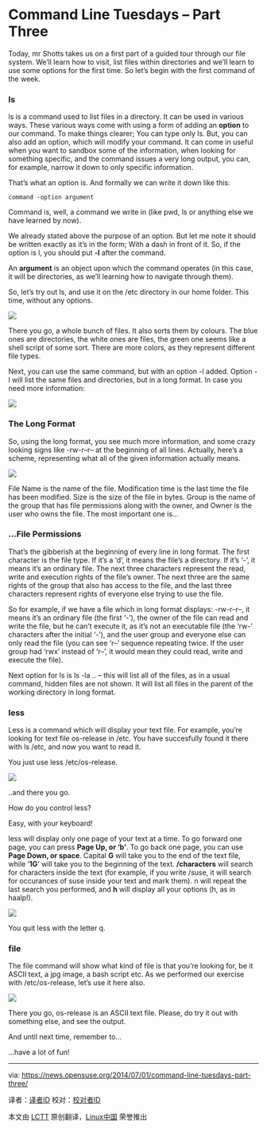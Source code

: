 Command Line Tuesdays – Part Three
================================================================================
Today, mr Shotts takes us on a first part of a guided tour through our file system. We’ll learn how to visit, list files within directories and we’ll learn to use some options for the first time. So let’s begin with the first command of the week.

### ls ###

ls is a command used to list files in a directory. It can be used in various ways. These various ways come with using a form of adding an **option** to our command. To make things clearer; You can type only ls. But, you can also add an option, which will modify your command. It can come in useful when you want to sandbox some of the information, when looking for something specific, and the command issues a very long output, you can, for example, narrow it down to only specific information.

That’s what an option is. And formally we can write it down like this:

    command -option argument

Command is, well, a command we write in (like pwd, ls or anything else we have learned by now).

We already stated above the purpose of an option. But let me note it should be written exactly as it’s in the form; With a dash in front of it. So, if the option is l, you should put **-l** after the command.

An **argument** is an object upon which the command operates (in this case, it will be directories, as we’ll learning how to navigate through them).

So, let’s try out ls, and use it on the /etc directory in our home folder. This time, without any options.

![](https://news.opensuse.org/wp-content/uploads/2014/06/Screenshot-30.-06.-2014-184127.png)

There you go, a whole bunch of files. It also sorts them by colours. The blue ones are directories, the white ones are files, the green one seems like a shell script of some sort. There are more colors, as they represent different file types.

Next, you can use the same command, but with an option -l added. Option -l will list the same files and directories, but in a long format. In case you need more information:

![](https://news.opensuse.org/wp-content/uploads/2014/06/Screenshot-30.-06.-2014-184542.png)

### The Long Format ###

So, using the long format, you see much more information, and some crazy looking signs like -rw-r–r– at the beginning of all lines. Actually, here’s a scheme, representing what all of the given information actually means.

![](https://news.opensuse.org/wp-content/uploads/2014/06/Screenshot-30.-06.-2014-184829.png)

File Name is the name of the file. Modification time is the last time the file has been modified. Size is the size of the file in bytes. Group is the name of the group that has file permissions along with the owner, and Owner is the user who owns the file. The most important one is…

### …File Permissions ###

That’s the gibberish at the beginning of every line in long format. The first character is the file type. If it’s a ‘d’, it means the file’s a directory. If it’s ‘-’, it means it’s an ordinary file. The next three characters represent the read, write and execution rights of the file’s owner. The next three are the same rights of the group that also has access to the file, and the last three characters represent rights of everyone else trying to use the file.

So for example, if we have a file which in long format displays: -rw-r–r–, it means it’s an ordinary file (the first ‘-’), the owner of the file can read and write the file, but he can’t execute it, as it’s not an executable file (the ‘rw-’ characters after the initial ‘-’), and the user group and everyone else can only read the file (you can see ‘r–’ sequence repeating twice. If the user group had ‘rwx’ instead of ‘r–’, it would mean they could read, write and execute the file).

Next option for ls is ls -la .. – this will list all of the files, as in a usual command, hidden files are not shown. It will list all files in the parent of the working directory in long format.

### less ###

Less is a command which will display your text file. For example, you’re looking for text file os-release in /etc. You have succesfully found it there with ls /etc, and now you want to read it.

You just use less /etc/os-release.

![](https://news.opensuse.org/wp-content/uploads/2014/06/Screenshot-30.-06.-2014-190252.png)

..and there you go.

How do you control less?

Easy, with your keyboard!

less will display only one page of your text at a time. To go forward one page, you can press **Page Up, or ‘b’**. To go back one page, you can use **Page Down, or space**. Capital **G** will take you to the end of the text file, while ‘**1G**‘ will take you to the beginning of the text. **/characters** will search for characters inside the text (for example, if you write /suse, it will search for occurances of suse inside your text and mark them). n will repeat the last search you performed, and **h** will display all your options (h, as in haalp!).

![](https://news.opensuse.org/wp-content/uploads/2014/06/halp.jpg)

You quit less with the letter q.

### file ###

The file command will show what kind of file is that you’re looking for, be it ASCII text, a jpg image, a bash script etc. As we performed our exercise with /etc/os-release, let’s use it here also.

![](https://news.opensuse.org/wp-content/uploads/2014/06/Screenshot-30.-06.-2014-191402.png)

There you go, os-release is an ASCII text file. Please, do try it out with something else, and see the output.

And until next time, remember to…
 
…have a lot of fun!

--------------------------------------------------------------------------------

via: https://news.opensuse.org/2014/07/01/command-line-tuesdays-part-three/

译者：[译者ID](https://github.com/译者ID) 校对：[校对者ID](https://github.com/校对者ID)

本文由 [LCTT](https://github.com/LCTT/TranslateProject) 原创翻译，[Linux中国](http://linux.cn/) 荣誉推出